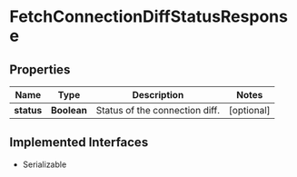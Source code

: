 

# FetchConnectionDiffStatusResponse


## Properties

| Name | Type | Description | Notes |
|------------ | ------------- | ------------- | -------------|
|**status** | **Boolean** | Status of the connection diff. |  [optional] |


## Implemented Interfaces

* Serializable


